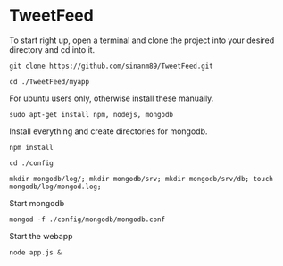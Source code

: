 TweetFeed
=========

To start right up, open a terminal and clone the project into your desired directory and cd into it.

    git clone https://github.com/sinanm89/TweetFeed.git 

    cd ./TweetFeed/myapp

For ubuntu users only, otherwise install these manually.

    sudo apt-get install npm, nodejs, mongodb

Install everything and create directories for mongodb.

    npm install

    cd ./config

    mkdir mongodb/log/; mkdir mongodb/srv; mkdir mongodb/srv/db; touch mongodb/log/mongod.log;

Start mongodb

    mongod -f ./config/mongodb/mongodb.conf

Start the webapp

    node app.js &
